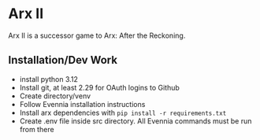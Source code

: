 # Arx II
Arx II is a successor game to Arx: After the Reckoning.

## Installation/Dev Work

- install python 3.12
- Install git, at least 2.29 for OAuth logins to Github
- Create directory/venv
- Follow Evennia installation instructions
- Install arx dependencies with `pip install -r requirements.txt`
- Create .env file inside src directory. All Evennia commands must be run from there
